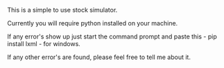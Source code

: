 This is a simple to use stock simulator.

Currently you will require python installed on your machine.

If any error's show up just start the command prompt and paste this - pip install lxml - for windows.

If any other error's are found, please feel free to tell me about it.
